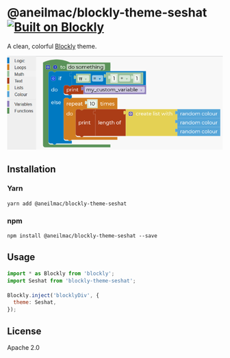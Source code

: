 # @aneilmac/blockly-theme-seshat [![Built on Blockly](https://tinyurl.com/built-on-blockly)](https://github.com/google/blockly)

A  clean, colorful [Blockly](https://www.npmjs.com/package/blockly) theme.

![theme_screenshot](./screenshot.png)

## Installation

### Yarn
```
yarn add @aneilmac/blockly-theme-seshat
```

### npm
```
npm install @aneilmac/blockly-theme-seshat --save
```

## Usage

```js
import * as Blockly from 'blockly';
import Seshat from 'blockly-theme-seshat';

Blockly.inject('blocklyDiv', {
  theme: Seshat,
});

```

## License
Apache 2.0
